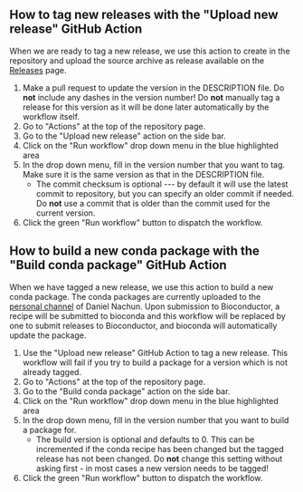 ## How to tag new releases with the "Upload new release" GitHub Action
When we are ready to tag a new release, we use this action to create in the repository and upload the source archive as release available on the [Releases](https://github.com/cumc/pecotmr/releases) page.
1. Make a pull request to update the version in the DESCRIPTION file.  Do **not** include any dashes in the version number! Do **not** manually tag a release for this version as it will be done later automatically by the workflow itself. 
2. Go to "Actions" at the top of the repository page.
3. Go to the "Upload new release" action on the side bar.
4. Click on the "Run workflow" drop down menu in the blue highlighted area
5. In the drop down menu, fill in the version number that you want to tag.  Make sure it is the same version as that in the DESCRIPTION file.
   - The commit checksum is optional --- by default it will use the latest commit to repository, but you can specify an older commit if needed.  Do **not** use a commit that is older than the commit used for the current version.
6. Click the green "Run workflow" button to dispatch the workflow.
## How to build a new conda package with the "Build conda package" GitHub Action
When we have tagged a new release, we use this action to build a new conda package.  The conda packages are currently uploaded to the [personal channel](https://anaconda.org/dnachun) of Daniel Nachun.  Upon submission to Bioconductor, a recipe will be submitted to bioconda and this workflow will be replaced by one to submit releases to Bioconductor, and bioconda will automatically update the package.
1. Use the "Upload new release" GitHub Action to tag a new release.  This workflow will fail if you try to build a package for a version which is not already tagged.
2. Go to "Actions" at the top of the repository page.
3. Go to the "Build conda package" action on the side bar.
4. Click on the "Run workflow" drop down menu in the blue highlighted area
5. In the drop down menu, fill in the version number that you want to build a package for.
   - The build version is optional and defaults to 0.  This can be incremented if the conda recipe has been changed but the tagged release has not been changed.  Do **not** change this setting without asking first - in most cases a new version needs to be tagged!
6. Click the green "Run workflow" button to dispatch the workflow.
